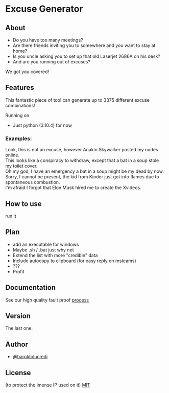 # Excuse Generator

## About
- Do you have too many meetings?  
- Are there friends inviting you to somewhere and you want to stay at home?   
- Is you uncle asking you to set up that old Laserjet 2686A on his desk?  
- And are you running out of excuses?

We got you covered!

## Features
This fantastic piece of tool can generate up to 3375 different excuse combinations! 

Running on:
- Just python (3.10.4) for now

### Examples:
Look, this is not an excuse, however Anakin Skywalker posted my nudes online.       
This looks like a conspiracy to withdraw, except that a bat in a soup stole my toilet cover.        
Oh my god, I have an emergency a bat in a soup might be my dead by now.     
Sorry, I cannot be present, the kid from Kinder just got into flames due to spontaneous combustion.         
I'm afraid I forgot that  Elon Musk hired me to create the Xvideos.     

## How to use
run it

## Plan

- add an executable for windows
- Maybe .sh / .bat just why not
- Extend the list with more "credible" data
- Include autocopy to clipboard (for easy reply on msteams)
- ???
- Profit

## Documentation
See our high quality fault proof [process](https://gist.github.com/banaslee/4147370)

## Version
The last one.

## Author

- [@haroldolucredi](https://www.linkedin.com/in/haroldo-lucreddi-112a59b1/)

## License
(to protect the imense IP used on it)
[MIT](https://choosealicense.com/licenses/mit/)